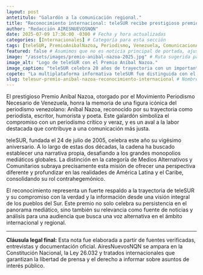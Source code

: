 ```yaml
---
layout: post
antetitulo: "Galardón a la comunicación regional."
title: "Reconocimiento internacional: teleSUR recibe prestigioso premio Aníbal Nazoa por sus 20 Años de trayectoria."
author: "Redacción AIRESNUEVOSNQN"
date: 2025-07-09 17:36:00 -0300 # Fecha y hora actualizadas
categories: [Internacionales] # Categoría para esta sección
tags: [teleSUR, PremioAnibalNazoa, Periodismo, Venezuela, ComunicacionAlternativa, AmericaLatina, NoticiasInternacionales, AnibalNazoa]
featured: false # Asumimos que no es noticia principal de portada, ajusta si es necesario
image: "/assets/images/premio-anibal-nazoa-2025.jpg" # Ruta sugerida para la imagen (ajusta el nombre del archivo)
image_alt: "Logo de teleSUR con el Premio Aníbal Nazoa."
image_caption: "teleSUR celebra 20 años de trayectoria con un importante reconocimiento en Venezuela."
copete: "La multiplataforma informativa teleSUR fue distinguida con el Premio Nacional de Periodismo Aníbal Nazoa 2025 en Caracas, Venezuela, en reconocimiento a sus 'veinte años de labor ininterrumpida' y su papel como 'la voz de los pueblos del Sur'. La ceremonia de premiación se llevó a cabo este martes 8 de julio en el Parque Central de la capital venezolana."
slug: telesur-premio-anibal-nazoa-reconocimiento-internacional # Nombre/slug para la URL del post
---
```


El prestigioso Premio Aníbal Nazoa, otorgado por el Movimiento Periodismo Necesario de Venezuela, honra la memoria de una figura icónica del periodismo venezolano: Aníbal Nazoa, reconocido por su trayectoria como periodista, escritor, humorista y poeta. Este galardón simboliza el compromiso con un periodismo crítico y veraz, y es un aval a la labor destacada que contribuye a una comunicación más justa.

teleSUR, fundada el 24 de julio de 2005, celebra este año su vigésimo aniversario. A lo largo de estas dos décadas, la cadena ha buscado establecer una narrativa propia, desafiando a los grandes monopolios mediáticos globales. La distinción en la categoría de Medios Alternativos y Comunitarios subraya precisamente esta misión de ofrecer una perspectiva diferente y profundizar en las realidades de América Latina y el Caribe, consolidando su rol contrahegemónico.

El reconocimiento representa un fuerte respaldo a la trayectoria de teleSUR y su compromiso con la verdad y la información desde una visión integral de los pueblos del Sur. Este premio no solo celebra su persistencia en el panorama mediático, sino también su relevancia como fuente de noticias y análisis para una audiencia que busca una voz alternativa en el ámbito internacional y regional.

---
**Cláusula legal final:** Esta nota fue elaborada a partir de fuentes verificadas, entrevistas y documentación oficial. AiresNuevosNQN se ampara en la Constitución Nacional, la Ley 26.032 y tratados internacionales que garantizan la libertad de prensa y el derecho a informar sobre asuntos de interés público.